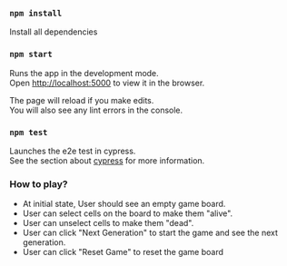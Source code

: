 ### `npm install`

Install all dependencies

### `npm start`

Runs the app in the development mode.\
Open [http://localhost:5000](http://localhost:5000) to view it in the browser.

The page will reload if you make edits.\
You will also see any lint errors in the console.

### `npm test`

Launches the e2e test in cypress.\
See the section about [cypress](https://docs.cypress.io) for more information.

### How to play?

- At initial state, User should see an empty game board.
- User can select cells on the board to make them "alive".
- User can unselect cells to make them "dead".
- User can click "Next Generation" to start the game and see the next generation.
- User can click "Reset Game" to reset the game board
